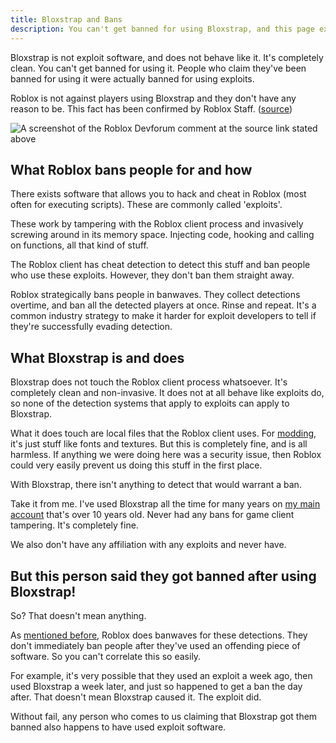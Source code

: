 ```yaml
---
title: Bloxstrap and Bans
description: You can't get banned for using Bloxstrap, and this page explains why.
---
```


Bloxstrap is not exploit software, and does not behave like it. It's completely clean. You can't get banned for using it. People who claim they've been banned for using it were actually banned for using exploits.

Roblox is not against players using Bloxstrap and they don't have any reason to be. This fact has been confirmed by Roblox Staff. ([source](https://devforum.roblox.com/t/welcoming-byfron-to-roblox/2018233/693?u=xtremeguy2256))

![A screenshot of the Roblox Devforum comment at the source link stated above](@assets-wiki/devforum-bloxstrap-bans.png)

## What Roblox bans people for and how

There exists software that allows you to hack and cheat in Roblox (most often for executing scripts). These are commonly called 'exploits'.

These work by tampering with the Roblox client process and invasively screwing around in its memory space. Injecting code, hooking and calling on functions, all that kind of stuff.

The Roblox client has cheat detection to detect this stuff and ban people who use these exploits. However, they don't ban them straight away.

Roblox strategically bans people in banwaves. They collect detections overtime, and ban all the detected players at once. Rinse and repeat. It's a common industry strategy to make it harder for exploit developers to tell if they're successfully evading detection.

## What Bloxstrap is and does

Bloxstrap does not touch the Roblox client process whatsoever. It's completely clean and non-invasive. It does not at all behave like exploits do, so none of the detection systems that apply to exploits can apply to Bloxstrap.

What it does touch are local files that the Roblox client uses. For [modding](/wiki/features/modding), it's just stuff like fonts and textures. But this is completely fine, and is all harmless. If anything we were doing here was a security issue, then Roblox could very easily prevent us doing this stuff in the first place.

With Bloxstrap, there isn't anything to detect that would warrant a ban.

Take it from me. I've used Bloxstrap all the time for many years on [my main account](https://www.roblox.com/users/70315552/profile) that's over 10 years old. Never had any bans for game client tampering. It's completely fine.

We also don't have any affiliation with any exploits and never have.

## But this person said they got banned after using Bloxstrap!

So? That doesn't mean anything.

As [mentioned before](#what-roblox-bans-people-for-and-how), Roblox does banwaves for these detections. They don't immediately ban people after they've used an offending piece of software. So you can't correlate this so easily.

For example, it's very possible that they used an exploit a week ago, then used Bloxstrap a week later, and just so happened to get a ban the day after. That doesn't mean Bloxstrap caused it. The exploit did.

Without fail, any person who comes to us claiming that Bloxstrap got them banned also happens to have used exploit software.